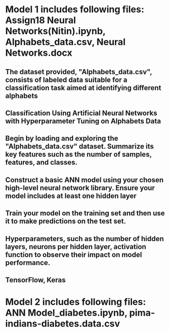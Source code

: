 # Model 1 includes following files: Assign18 Neural Networks(Nitin).ipynb,   Alphabets_data.csv,   Neural Networks.docx

## The dataset provided, "Alphabets_data.csv", consists of labeled data suitable for a classification task aimed at identifying different alphabets
## Classification Using Artificial Neural Networks with Hyperparameter Tuning on Alphabets Data
## Begin by loading and exploring the "Alphabets_data.csv" dataset. Summarize its key features such as the number of samples, features, and classes.
## Construct a basic ANN model using your chosen high-level neural network library. Ensure your model includes at least one hidden layer
## Train your model on the training set and then use it to make predictions on the test set.
## Hyperparameters, such as the number of hidden layers, neurons per hidden layer, activation function to observe their impact on model performance.
## TensorFlow, Keras 

# Model 2 includes following files: ANN Model_diabetes.ipynb, pima-indians-diabetes.data.csv

